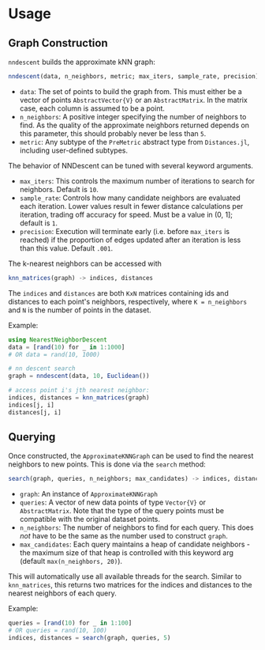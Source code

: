 # Usage

## Graph Construction
`nndescent` builds the approximate kNN graph:
```julia
nndescent(data, n_neighbors, metric; max_iters, sample_rate, precision) -> graph
```
- `data`: The set of points to build the graph from. This must either be a
  vector of points `AbstractVector{V}` or an `AbstractMatrix`. In the
  matrix case, each column is assumed to be a point.
- `n_neighbors`: A positive integer specifying the number of neighbors to find. As the
  quality of the approximate neighbors returned depends on this parameter, this should
  probably never be less than `5`.
- `metric`: Any subtype of the `PreMetric` abstract type from `Distances.jl`,
  including user-defined subtypes.

The behavior of NNDescent can be tuned with several keyword arguments.
- `max_iters`: This controls the maximum number of iterations to search for
  neighbors. Default is `10`.
- `sample_rate`: Controls how many candidate neighbors are evaluated each
  iteration. Lower values result in fewer distance calculations per iteration,
  trading off accuracy for speed. Must be a value in (0, 1]; default is `1`.
- `precision`: Execution will terminate early (i.e. before `max_iters` is reached)
  if the proportion of edges updated after an iteration is less than this value.
  Default `.001`.

The k-nearest neighbors can be accessed with
```julia
knn_matrices(graph) -> indices, distances
```
The `indices` and `distances` are both `KxN` matrices containing ids and distances to each point's neighbors, respectively, where `K = n_neighbors` and `N` is the number
of points in the dataset.

Example:
```julia
using NearestNeighborDescent
data = [rand(10) for _ in 1:1000]
# OR data = rand(10, 1000)

# nn descent search
graph = nndescent(data, 10, Euclidean())

# access point i's jth nearest neighbor:
indices, distances = knn_matrices(graph)
indices[j, i]
distances[j, i]
```

## Querying
Once constructed, the `ApproximateKNNGraph` can be used to find the nearest
neighbors to new points. This is done via the `search` method:
```julia
search(graph, queries, n_neighbors; max_candidates) -> indices, distances
```
- `graph`: An instance of `ApproximateKNNGraph`
- `queries`: A vector of new data points of type `Vector{V}` or `AbstractMatrix`.
  Note that the type of the query points must be compatible with the original
  dataset points.
- `n_neighbors`: The number of neighbors to find for each query. This does
  *not* have to be the same as the number used to construct `graph`.
- `max_candidates`: Each query maintains a heap of candidate neighbors - the
  maximum size of that heap is controlled with this keyword arg (default `max(n_neighbors, 20)`).

This will automatically use all available threads for the search.
Similar to `knn_matrices`, this returns two matrices for the indices and
distances to the nearest neighbors of each query.

Example:
```julia
queries = [rand(10) for _ in 1:100]
# OR queries = rand(10, 100)
indices, distances = search(graph, queries, 5)
```
